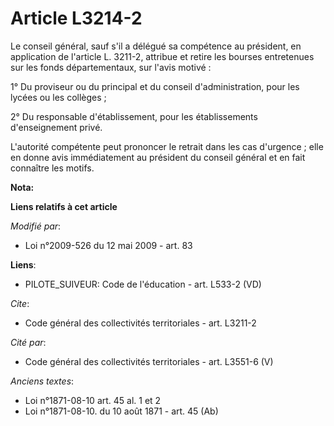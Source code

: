 # Article L3214-2

Le conseil général, sauf s'il a délégué sa compétence au président, en application de l'article L. 3211-2, attribue et retire
les bourses entretenues sur les fonds départementaux, sur l'avis motivé : 

1° Du proviseur ou du principal et du conseil d'administration, pour les lycées ou les collèges ; 

2° Du responsable d'établissement, pour les établissements d'enseignement privé.

L'autorité compétente peut prononcer le retrait dans les cas d'urgence ; elle en donne avis immédiatement au président du
conseil général et en fait connaître les motifs.

**Nota:**



**Liens relatifs à cet article**

_Modifié par_:

  - Loi n°2009-526 du 12 mai 2009 - art. 83

**Liens**:

  - PILOTE_SUIVEUR: Code de l'éducation - art. L533-2 (VD)

_Cite_:

  - Code général des collectivités territoriales - art. L3211-2

_Cité par_:

  - Code général des collectivités territoriales - art. L3551-6 (V)

_Anciens textes_:

  - Loi n°1871-08-10 art. 45 al. 1 et 2
  - Loi n°1871-08-10. du 10 août 1871 - art. 45 (Ab)
